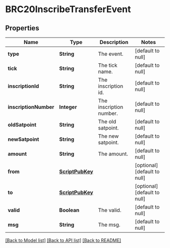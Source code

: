 # BRC20InscribeTransferEvent
## Properties

| Name | Type | Description | Notes |
|------------ | ------------- | ------------- | -------------|
| **type** | **String** | The event. | [default to null] |
| **tick** | **String** | The tick name. | [default to null] |
| **inscriptionId** | **String** | The inscription id. | [default to null] |
| **inscriptionNumber** | **Integer** | The inscription number. | [default to null] |
| **oldSatpoint** | **String** | The old satpoint. | [default to null] |
| **newSatpoint** | **String** | The new satpoint. | [default to null] |
| **amount** | **String** | The amount. | [default to null] |
| **from** | [**ScriptPubKey**](ScriptPubKey.md) |  | [optional] [default to null] |
| **to** | [**ScriptPubKey**](ScriptPubKey.md) |  | [optional] [default to null] |
| **valid** | **Boolean** | The valid. | [default to null] |
| **msg** | **String** | The msg. | [default to null] |

[[Back to Model list]](../README.md#documentation-for-models) [[Back to API list]](../README.md#documentation-for-api-endpoints) [[Back to README]](../README.md)

